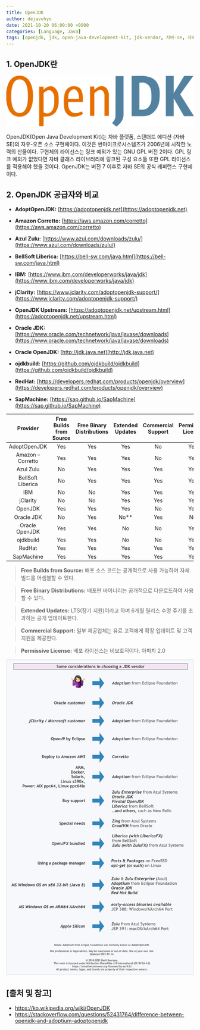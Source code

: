 ```yaml
---
title: OpenJDK
author: dejavuhyo
date: 2021-10-20 06:00:00 +0900
categories: [Language, Java]
tags: [openjdk, jdk, open-java-development-kit, jdk-vendor, 자바-se, 자바]
---
```


## 1. OpenJDK란

![openjdk](/assets/img/2021-10-20-openjdk/openjdk.png)

OpenJDK(Open Java Development Kit)는 자바 플랫폼, 스탠더드 에디션 (자바 SE)의 자유-오픈 소스 구현체이다. 이것은 썬마이크로시스템즈가 2006년에 시작한 노력의 산물이다. 구현체의 라이선스는 링크 예외가 있는 GNU GPL 버전 2이다. GPL 링크 예외가 없었다면 자바 클래스 라이브러리에 링크된 구성 요소들 또한 GPL 라이선스를 적용해야 했을 것이다. OpenJDK는 버전 7 이후로 자바 SE의 공식 레퍼런스 구현체이다.

## 2. OpenJDK 공급자와 비교

* **AdoptOpenJDK:** [https://adoptopenjdk.net](https://adoptopenjdk.net)

* **Amazon Corretto:** [https://aws.amazon.com/corretto](https://aws.amazon.com/corretto)

* **Azul Zulu:** [https://www.azul.com/downloads/zulu/](https://www.azul.com/downloads/zulu/)

* **BellSoft Liberica:** [https://bell-sw.com/java.html](https://bell-sw.com/java.html)

* **IBM:** [https://www.ibm.com/developerworks/java/jdk](https://www.ibm.com/developerworks/java/jdk)

* **jClarity:** [https://www.jclarity.com/adoptopenjdk-support/](https://www.jclarity.com/adoptopenjdk-support/)

* **OpenJDK Upstream:** [https://adoptopenjdk.net/upstream.html](https://adoptopenjdk.net/upstream.html)

* **Oracle JDK:** [https://www.oracle.com/technetwork/java/javase/downloads](https://www.oracle.com/technetwork/java/javase/downloads)

* **Oracle OpenJDK:** [http://jdk.java.net](http://jdk.java.net)

* **ojdkbuild:** [https://github.com/ojdkbuild/ojdkbuild](https://github.com/ojdkbuild/ojdkbuild)

* **RedHat:** [https://developers.redhat.com/products/openjdk/overview](https://developers.redhat.com/products/openjdk/overview)

* **SapMachine:** [https://sap.github.io/SapMachine](https://sap.github.io/SapMachine)

| Provider | Free Builds from Source | Free Binary Distributions | Extended Updates | Commercial Support | Permissive License |
|:-----:|:-----:|:-----:|:-----:|:-----:|:-----:|
| AdoptOpenJDK | Yes | Yes | Yes | No | Yes |
| Amazon – Corretto | Yes | Yes | Yes | No | Yes |
| Azul Zulu | No | Yes | Yes | Yes | Yes |
| BellSoft Liberica | No | Yes | Yes | Yes | Yes |
| IBM | No | No | Yes | Yes | Yes |
| jClarity | No | No | Yes | Yes | Yes |
| OpenJDK | Yes | Yes | Yes | No | Yes |
| Oracle JDK | No | Yes | No** | Yes | No |
| Oracle OpenJDK | Yes | Yes | No | No | Yes |
| ojdkbuild | Yes | Yes | No | No | Yes |
| RedHat | Yes | Yes  | Yes | Yes | Yes |
| SapMachine | Yes | Yes | Yes | Yes | Yes |

> **Free Builds from Source:** 배포 소스 코드는 공개적으로 사용 가능하며 자체 빌드를 어셈블할 수 있다.

> **Free Binary Distributions:** 배포판 바이너리는 공개적으로 다운로드하여 사용할 수 있다.

> **Extended Updates:** LTS(장기 지원)이라고 하며 6개월 릴리스 수명 주기를 초과하는 공개 업데이트한다.

> **Commercial Support:** 일부 제공업체는 유료 고객에게 확장 업데이트 및 고객 지원을 제공한다.

> **Permissive License:** 배포 라이선스는 비보호적이다. 아파치 2.0

![jdk-vendor](/assets/img/2021-10-20-openjdk/jdk-vendor.png)

## [출처 및 참고]
* <https://ko.wikipedia.org/wiki/OpenJDK>
* <https://stackoverflow.com/questions/52431764/difference-between-openjdk-and-adoptium-adoptopenjdk>

